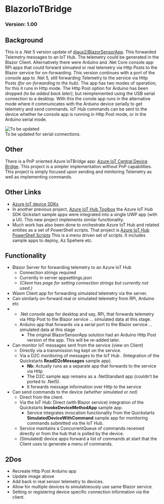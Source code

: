 # BlazorIoTBridge

### Version: 1.00

## Background
This is a  .Net 5 version update of
[djaus2/BlazorSensorApp](https://github.com/djaus2/SensorBlazor). This forwarded Telemetry messages to an IoT Hub. The telemetry could be generated in the Blazor Client. Alternatively there were Arduino and .Net Core console app RPi apps that could forward simuated or real telemetry via Http Posts to the Blazor service for on-forwarding. This version continues with a port of the console app to .Net 5, still forwarding Telemetry to the service via Http Posts _(for on-forwarding to the hub)_. The app has two modes of operation; for this it runs in Http mode. The Http Post option for Arduino has been dropped _(to be added back later)_, but reimplemented using the USB serial connection to a desktop. With this the conole app runs in the alternative mode where it communicates with the Arduino device serially to get telemetry and send commands. IoT Hub commands can be sent to the device whether he console app is running in Http Post mode, or in the Arduino serial mode.  

![To be updated](https://davidjones.sportronics.com.au/media/6654cbce699ec4b61570f6fc308ef894_60.png)  
To be updated for serial connections.

## Other
There is a PnP oriented Azure IoTBridge app: [Azure IoT Central Device Bridge](https://github.com/Azure/iotc-device-bridge).  This project is a simpler implementation without PnP capabilities. This project is simply focused upon sending and minitoring Telemetry as well as implementing commands.

## Other Links
- [Azure IoT device SDKs](https://docs.microsoft.com/en-us/azure/iot-hub/iot-hub-devguide-sdks)
- In another previous project, [Azure IoT Hub Toolbox](https://github.com/djaus2/Azure.IoTHub.Toolbox) the Azure IoT Hub SDK Qickstart sample apps were integrated into a single UWP app (with a UI). This new project implements similar functionality. 
- Much work has also been done to orchestrate Azure IoT Hub and related entities as a set of PowerShell scripts. That project is [Azure IoT Hub PowerShell Scripts](https://github.com/djaus2/az-iothub-ps) This is a menu driven set of scripts. It includes sample apps to deploy, Az Spehere etc.

## Functionality

-   Blazor Server for forwarding telemetry to an Azure IoT Hub
    -   Connection strings required
    -   Currently in server appsettings.json
    -   _(Client has page for setting connection strings but currently not used.)_
-   Wasm Client app for forwarding simulated telemetry via the server.
-   Can similarly on-forward real or simulated telemetry from RPi, Arduino etc
-   -   .Net console app for desktop and say, RPi, that forwards telemetry via Http Post
        to the Blazor service … simulated data at this stage.
    -   Arduino app that forwards via a serial port to the Blazor service …
        simulated data at this stage
        -   The original BlazorSensorApp solution had an Arduino Http Post
            version of the app. This will be re-added later.
-   Can monitor IoT messages sent from the service (view on Client)
    -   Directly via a transmission log kept on the service.
    -   Via a D2C monitoring of messages to the IoT Hub . (Integration of the
        Quickstarts **ReadD2cMessages** sample app).
        -   **Nb:** Actually runs as a separate app that forwards to the service
            via Http
        -   The D2C sample app remains as a .NetStandard app (couldn’t be ported
            to .Net5).
        -   It forwards message information over Http to the service
-   Can send commands to the device *(whether simulated or not)*
    -   Direct from the client.
    -   Via the IoT Hub: Direct (with Blazor service) integration of the
        Quickstarts **InvokeDeviceMethodApp** sample app.
        -   Service integrates invocation functionality from the Quickstarts
            **SimulatedDeviceWithCommand** sample app for monitoring commands
            submitted via the IoT Hub.
    -   Service maintains a ConcurrentQueue of commands received directly or
        from the hub that is polled by the device.
    -   (Simulated) device apps forward a list of commands at start that the
        Client uses to generate a menu of commands.
        
 ## 2Dos
 - Recreate Http Post Arduino app
 - Update image above
 - Add back in real sensor telemetry to devices.
 - Allow for multiple devices to simulatneously use same Blazor service.
 - Setting or registering device specific connection information via the client.

